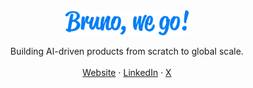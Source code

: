 <div align="center">
  <img height="40" src="/assets/img/logo.svg">
</div>

<p align="center">
  Building AI-driven products from scratch to global scale.
  <br /><br />
  <a href="https://brunowego.com" target="_blank">Website</a> · <a href="https://linkedin.com/in/brunowego" target="_blank">LinkedIn</a> · <a href="https://x.com/brunowego" target="_blank">X</a>
</p>
